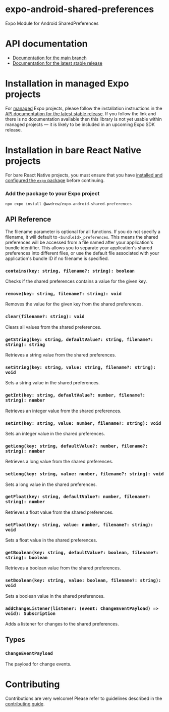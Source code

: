 # expo-android-shared-preferences

Expo Module for Android SharedPreferences

# API documentation

- [Documentation for the main branch](https://github.com/expo/expo/blob/main/docs/pages/versions/unversioned/sdk/android-shared-preferences.md)
- [Documentation for the latest stable release](https://docs.expo.dev/versions/latest/sdk/android-shared-preferences/)

# Installation in managed Expo projects

For [managed](https://docs.expo.dev/archive/managed-vs-bare/) Expo projects, please follow the installation instructions in the [API documentation for the latest stable release](#api-documentation). If you follow the link and there is no documentation available then this library is not yet usable within managed projects &mdash; it is likely to be included in an upcoming Expo SDK release.

# Installation in bare React Native projects

For bare React Native projects, you must ensure that you have [installed and configured the `expo` package](https://docs.expo.dev/bare/installing-expo-modules/) before continuing.

### Add the package to your Expo project

```
npx expo install @wwdrew/expo-android-shared-preferences
```

## API Reference

The filename parameter is optional for all functions. If you do not specify a filename, it will default to `<bundleId>_preferences`. This means the shared preferences will be accessed from a file named after your application's bundle identifier. This allows you to separate your application's shared preferences into different files, or use the default file associated with your application's bundle ID if no filename is specified.

### `contains(key: string, filename?: string): boolean`

Checks if the shared preferences contains a value for the given key.

### `remove(key: string, filename?: string): void`

Removes the value for the given key from the shared preferences.

### `clear(filename?: string): void`

Clears all values from the shared preferences.

### `getString(key: string, defaultValue?: string, filename?: string): string`

Retrieves a string value from the shared preferences.

### `setString(key: string, value: string, filename?: string): void`

Sets a string value in the shared preferences.

### `getInt(key: string, defaultValue?: number, filename?: string): number`

Retrieves an integer value from the shared preferences.

### `setInt(key: string, value: number, filename?: string): void`

Sets an integer value in the shared preferences.

### `getLong(key: string, defaultValue?: number, filename?: string): number`

Retrieves a long value from the shared preferences.

### `setLong(key: string, value: number, filename?: string): void`

Sets a long value in the shared preferences.

### `getFloat(key: string, defaultValue?: number, filename?: string): number`

Retrieves a float value from the shared preferences.

### `setFloat(key: string, value: number, filename?: string): void`

Sets a float value in the shared preferences.

### `getBoolean(key: string, defaultValue?: boolean, filename?: string): boolean`

Retrieves a boolean value from the shared preferences.

### `setBoolean(key: string, value: boolean, filename?: string): void`

Sets a boolean value in the shared preferences.

### `addChangeListener(listener: (event: ChangeEventPayload) => void): Subscription`

Adds a listener for changes to the shared preferences.

## Types

### `ChangeEventPayload`
The payload for change events.
# Contributing

Contributions are very welcome! Please refer to guidelines described in the [contributing guide]( https://github.com/expo/expo#contributing).
